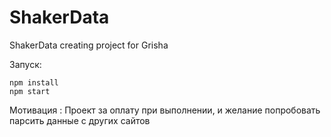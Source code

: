 # ShakerData
ShakerData
creating project for Grisha

Запуск:

    npm install
    npm start
    
Мотивация :
  Проект за оплату при выполнении, и желание попробовать парсить данные с других сайтов
  

